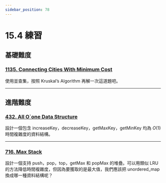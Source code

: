 ```yaml
---
sidebar_position: 78
---
```


# 15.4 練習

## 基礎難度

### [1135. Connecting Cities With Minimum Cost](https://leetcode.com/problems/connecting-cities-with-minimum-cost/)

使用並查集，按照 Kruskal’s Algorithm 再解一次這道題吧。

---

## 進階難度

### [432. All O`one Data Structure](https://leetcode.com/problems/all-oone-data-structure/)

設計一個包含 increaseKey，decreaseKey，getMaxKey，getMinKey 均為 $O(1)$ 時間複雜度的資料結構。

---

### [716. Max Stack](https://leetcode.com/problems/max-stack/)

設計一個支持 push，pop，top，getMax 和 popMax 的堆疊。可以用類似 LRU 的方法降低時間複雜度，但因為要獲取的是最大值，我們應該把 unordered_map 換成哪一種資料結構呢？
